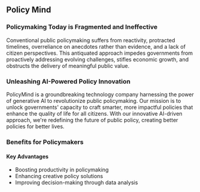 ## Policy Mind
### Policymaking Today is Fragmented and Ineffective
Conventional public policymaking suffers from reactivity, protracted timelines, overreliance on anecdotes rather than evidence, and a lack of citizen perspectives. This antiquated approach impedes governments from proactively addressing evolving challenges, stifles economic growth, and obstructs the delivery of meaningful public value.

### Unleashing AI-Powered Policy Innovation
PolicyMind is a groundbreaking technology company harnessing the power of generative AI to revolutionize public policymaking. Our mission is to unlock governments' capacity to craft smarter, more impactful policies that enhance the quality of life for all citizens. With our innovative AI-driven approach, we're redefining the future of public policy, creating better policies for better lives.

### Benefits for Policymakers
#### Key Advantages
 - Boosting productivity in policymaking
 - Enhancing creative policy solutions
 - Improving decision-making through data analysis
